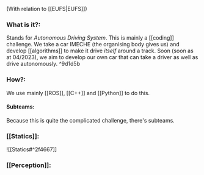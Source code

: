 (With relation to [[EUFS|EUFS]])


### What is it?:
Stands for *Autonomous Driving System*. This is mainly a [[coding]] challenge. We take a car IMECHE (the organising body gives us) and develop [[algorithms]] to make it drive *itself* around a track. Soon (soon as at 04/2023), we aim to develop our own car that can take a driver as well as drive autonomously.   ^9d1d5b

### How?:
We use mainly [[ROS]], [[C++]] and [[Python]] to do this. 

#### Subteams:
Because this is quite the complicated challenge, there's subteams. 

### [[Statics]]:
![[Statics#^2f4667]]

### [[Perception]]:

